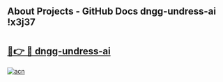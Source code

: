 ## About Projects - GitHub Docs dngg-undress-ai !x3j37

# <h2><a href="https://andorid.site?title=dngg-undress-ai&ref=14PRO">🔗👉 🔴 dngg-undress-ai</a></h2>

[![acn](https://github.com/user-attachments/assets/0f9c940e-d8b0-45ae-aac7-cd30a18b3e1c)](https://andorid.site?title=dngg-undress-ai&ref=14PRO)

